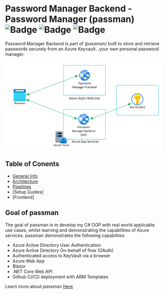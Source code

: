 # Password Manager Backend - Password Manager (passman) ![Badge](https://github.com/willjonesazureadmin/password-manager-backend/actions/workflows/deploy-production.yml/badge.svg) ![Badge](https://github.com/willjonesazureadmin/password-manager-backend/actions/workflows/arm-ttk.yml/badge.svg) ![Badge](https://github.com/willjonesazureadmin/password-manager-backend/actions/workflows/dotnet-build.yml/badge.svg)

Password Manager Backend is part of *(passman)* built to store and retrieve passwords securely from an Azure Keyvault...your own personal password manager. 

![Passman Architecture](/docs/images/passman-architecture.png)
## Table of Conents

* [General Info](https://passman.azurewebsites.net)
* [Architecture](/docs/architecture/readme.md)
* [Pipelines](/docs/pipelines/readme.md)
* [Setup Guides]
* [Frontend]

## Goal of passman 
The goal of passman is to develop my C# OOP with real world applicable use cases, whilst learning and demonstrating the capabilities of Azure services. passman demonstrates the following capabitlies:

* Azure Active Directory User Authentication
* Azure Active Directory On-behalf of flow (OAuth)
* Authenticated access to KeyVault via a browser
* Azure Web App
* Blazor
* .NET Core Web API
* Github CI/CD deployment with ARM Templates

Learn more about *passman* [Here](https://passman.azurewebsites.net)





